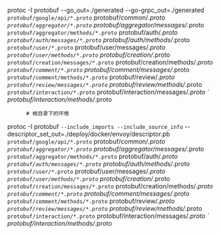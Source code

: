 protoc -I protobuf --go_out=./generated --go-grpc_out=./generated `
          protobuf/google/api/*.proto `
          protobuf/common/*.proto `
          protobuf/aggregator/*.proto `
          protobuf/aggregator/messages/*.proto `
          protobuf/aggregator/methods/*.proto `
          protobuf/auth/*.proto `
          protobuf/auth/messages/*.proto `
          protobuf/auth/methods/*.proto `
          protobuf/user/*.proto `
          protobuf/user/messages/*.proto `
          protobuf/user/methods/*.proto `
          protobuf/creation/*.proto `
          protobuf/creation/messages/*.proto `
          protobuf/creation/methods/*.proto `
          protobuf/comment/*.proto `
          protobuf/comment/messages/*.proto `
          protobuf/comment/methods/*.proto `
          protobuf/review/*.proto `
          protobuf/review/messages/*.proto `
          protobuf/review/methods/*.proto `
          protobuf/interaction/*.proto `
          protobuf/interaction/messages/*.proto `
          protobuf/interaction/methods/*.proto

          # 根目录下的环境
protoc -I protobuf `
       --include_imports --include_source_info `
       --descriptor_set_out=./deploy/docker/envoy/descriptor.pb `
          protobuf/google/api/*.proto `
          protobuf/common/*.proto `
          protobuf/aggregator/*.proto `
          protobuf/aggregator/messages/*.proto `
          protobuf/aggregator/methods/*.proto `
          protobuf/auth/*.proto `
          protobuf/auth/messages/*.proto `
          protobuf/auth/methods/*.proto `
          protobuf/user/*.proto `
          protobuf/user/messages/*.proto `
          protobuf/user/methods/*.proto `
          protobuf/creation/*.proto `
          protobuf/creation/messages/*.proto `
          protobuf/creation/methods/*.proto `
          protobuf/comment/*.proto `
          protobuf/comment/messages/*.proto `
          protobuf/comment/methods/*.proto `
          protobuf/review/*.proto `
          protobuf/review/messages/*.proto `
          protobuf/review/methods/*.proto `
          protobuf/interaction/*.proto `
          protobuf/interaction/messages/*.proto `
          protobuf/interaction/methods/*.proto

<!-- 在根目录下执行

protoc -I protobuf `
  --plugin=protoc-gen-ts=./node_modules/.bin/protoc-gen-ts `
  --ts_out=./generated `
  protobuf/common/*.proto `
  protobuf/auth/*.proto `
  protobuf/auth/methods/*.proto `
  protobuf/user/*.proto `
  protobuf/user/messages/*.proto `
  protobuf/user/methods/*.proto -->